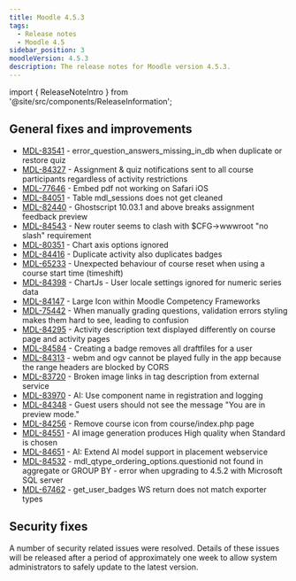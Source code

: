 ```yaml
---
title: Moodle 4.5.3
tags:
  - Release notes
  - Moodle 4.5
sidebar_position: 3
moodleVersion: 4.5.3
description: The release notes for Moodle version 4.5.3.
---
```


import { ReleaseNoteIntro } from '@site/src/components/ReleaseInformation';

<ReleaseNoteIntro releaseName={frontMatter.moodleVersion} />

## General fixes and improvements
<!-- cspell:disable -->
- [MDL-83541](https://tracker.moodle.org/browse/MDL-83541) - error_question_answers_missing_in_db when duplicate or restore quiz
- [MDL-84327](https://tracker.moodle.org/browse/MDL-84327) - Assignment & quiz notifications sent to all course participants regardless of activity restrictions
- [MDL-77646](https://tracker.moodle.org/browse/MDL-77646) - Embed pdf not working on Safari iOS
- [MDL-84051](https://tracker.moodle.org/browse/MDL-84051) - Table mdl_sessions does not get cleaned
- [MDL-82440](https://tracker.moodle.org/browse/MDL-82440) - Ghostscript 10.03.1 and above breaks assignment feedback preview
- [MDL-84543](https://tracker.moodle.org/browse/MDL-84543) - New router seems to clash with $CFG->wwwroot "no slash" requirement
- [MDL-80351](https://tracker.moodle.org/browse/MDL-80351) - Chart axis options ignored
- [MDL-84416](https://tracker.moodle.org/browse/MDL-84416) - Duplicate activity also duplicates badges
- [MDL-65233](https://tracker.moodle.org/browse/MDL-65233) - Unexpected behaviour of course reset when using a course start time (timeshift)
- [MDL-84398](https://tracker.moodle.org/browse/MDL-84398) - ChartJs - User locale settings ignored for numeric series data
- [MDL-84147](https://tracker.moodle.org/browse/MDL-84147) - Large Icon within Moodle Competency Frameworks
- [MDL-75442](https://tracker.moodle.org/browse/MDL-75442) - When manually grading questions, validation errors styling makes them hard to see, leading to confusion
- [MDL-84295](https://tracker.moodle.org/browse/MDL-84295) - Activity description text displayed differently on course page and activity pages
- [MDL-84584](https://tracker.moodle.org/browse/MDL-84584) - Creating a badge removes all draftfiles for a user
- [MDL-84313](https://tracker.moodle.org/browse/MDL-84313) - webm and ogv cannot be played fully in the app because the range headers are blocked by CORS
- [MDL-83720](https://tracker.moodle.org/browse/MDL-83720) - Broken image links in tag description from external service
- [MDL-83970](https://tracker.moodle.org/browse/MDL-83970) - AI: Use component name in registration and logging
- [MDL-84348](https://tracker.moodle.org/browse/MDL-84348) - Guest users should not see the message "You are in preview mode."
- [MDL-84256](https://tracker.moodle.org/browse/MDL-84256) - Remove course icon from course/index.php page
- [MDL-84551](https://tracker.moodle.org/browse/MDL-84551) - AI image generation produces High quality when Standard is chosen
- [MDL-84651](https://tracker.moodle.org/browse/MDL-84651) - AI: Extend AI model support in placement webservice
- [MDL-84532](https://tracker.moodle.org/browse/MDL-84532) - mdl_qtype_ordering_options.questionid not found in aggregate or GROUP BY - error when upgrading to 4.5.2 with Microsoft SQL server
- [MDL-67462](https://tracker.moodle.org/browse/MDL-67462) - get_user_badges WS return does not match exporter types
<!-- cspell:enable -->

## Security fixes

A number of security related issues were resolved. Details of these issues will be released after a period of approximately one week to allow system administrators to safely update to the latest version.
